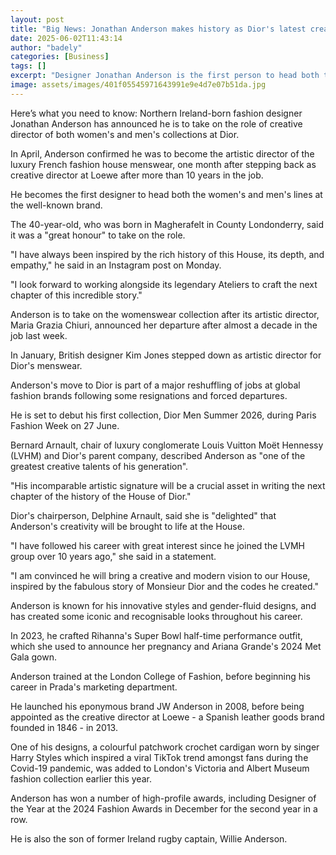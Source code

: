 ```yaml
---
layout: post
title: "Big News: Jonathan Anderson makes history as Dior's latest creative director"
date: 2025-06-02T11:43:14
author: "badely"
categories: [Business]
tags: []
excerpt: "Designer Jonathan Anderson is the first person to head both the men's and women's collections at the French fashion house."
image: assets/images/401f05545971643991e9e4d7e07b51da.jpg
---
```


Here’s what you need to know: Northern Ireland-born fashion designer Jonathan Anderson has announced he is to take on the role of creative director of both women's and men's collections at Dior.

In April, Anderson confirmed he was to become the artistic director of the luxury French fashion house menswear, one month after stepping back as creative director at Loewe after more than 10 years in the job.

He becomes the first designer to head both the women's and men's lines at the well-known brand.

The 40-year-old, who was born in Magherafelt in County Londonderry, said it was a "great honour" to take on the role.

"I have always been inspired by the rich history of this House, its depth, and empathy," he said in an Instagram post on Monday.

"I look forward to working alongside its legendary Ateliers to craft the next chapter of this incredible story."

Anderson is to take on the womenswear collection after its artistic director, Maria Grazia Chiuri, announced her departure after almost a decade in the job last week.

In January, British designer Kim Jones stepped down as artistic director for Dior's menswear.

Anderson's move to Dior is part of a major reshuffling of jobs at global fashion brands following some resignations and forced departures.

He is set to debut his first collection, Dior Men Summer 2026, during Paris Fashion Week on 27 June.

Bernard Arnault, chair of luxury conglomerate Louis Vuitton Moët Hennessy (LVHM) and Dior's parent company, described Anderson as "one of the greatest creative talents of his generation".

"His incomparable artistic signature will be a crucial asset in writing the next chapter of the history of the House of Dior."

Dior's chairperson, Delphine Arnault, said she is "delighted" that Anderson's creativity will be brought to life at the House.

"I have followed his career with great interest since he joined the LVMH group over 10 years ago," she said in a statement.

"I am convinced he will bring a creative and modern vision to our House, inspired by the fabulous story of Monsieur Dior and the codes he created."

Anderson is known for his innovative styles and gender-fluid designs, and has created some iconic and recognisable looks throughout his career.

In 2023, he crafted Rihanna's Super Bowl half-time performance outfit, which she used to announce her pregnancy and Ariana Grande's 2024 Met Gala gown.

Anderson trained at the London College of Fashion, before beginning his career in Prada's marketing department.

He launched his eponymous brand JW Anderson in 2008, before being appointed as the creative director at Loewe - a Spanish leather goods brand founded in 1846 - in 2013.

One of his designs, a colourful patchwork crochet cardigan worn by singer Harry Styles which inspired a viral TikTok trend amongst fans during the Covid-19 pandemic, was added to London's Victoria and Albert Museum fashion collection earlier this year.

Anderson has won a number of high-profile awards, including Designer of the Year at the 2024 Fashion Awards in December for the second year in a row.

He is also the son of former Ireland rugby captain, Willie Anderson.


